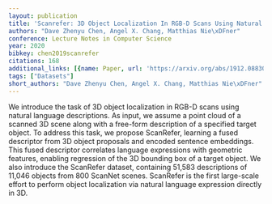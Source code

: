 ```yaml
---
layout: publication
title: 'Scanrefer: 3D Object Localization In RGB-D Scans Using Natural Language'
authors: "Dave Zhenyu Chen, Angel X. Chang, Matthias Nie\xDFner"
conference: Lecture Notes in Computer Science
year: 2020
bibkey: chen2019scanrefer
citations: 168
additional_links: [{name: Paper, url: 'https://arxiv.org/abs/1912.08830'}]
tags: ["Datasets"]
short_authors: "Dave Zhenyu Chen, Angel X. Chang, Matthias Nie\xDFner"
---
```

We introduce the task of 3D object localization in RGB-D scans using natural
language descriptions. As input, we assume a point cloud of a scanned 3D scene
along with a free-form description of a specified target object. To address
this task, we propose ScanRefer, learning a fused descriptor from 3D object
proposals and encoded sentence embeddings. This fused descriptor correlates
language expressions with geometric features, enabling regression of the 3D
bounding box of a target object. We also introduce the ScanRefer dataset,
containing 51,583 descriptions of 11,046 objects from 800 ScanNet scenes.
ScanRefer is the first large-scale effort to perform object localization via
natural language expression directly in 3D.